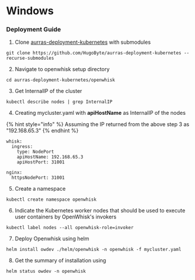 # Windows

### Deployment Guide

1. Clone [aurras-deployment-kubernetes](https://github.com/HugoByte/aurras-deployment-kubernetes) with submodules

```text
git clone https://github.com/HugoByte/aurras-deployment-kubernetes --recurse-submodules
```

   2. Navigate to openwhisk setup directory

```text
cd aurras-deployment-kubernetes/openwhisk
```

   3. Get InternalIP of the cluster

```text
kubectl describe nodes | grep InternalIP
```

   4. Creating mycluster.yaml with **apiHostName** as InternalIP of the nodes 

{% hint style="info" %}
Assuming the IP returned from the above step 3 as "192.168.65.3"
{% endhint %}

```text
whisk:
  ingress:
    type: NodePort
    apiHostName: 192.168.65.3
    apiHostPort: 31001

nginx:
  httpsNodePort: 31001
```

   5. Create a namespace

```text
kubectl create namespace openwhisk
```

   6. Indicate the Kubernetes worker nodes that should be used to execute user containers by OpenWhisk's invokers

```text
kubectl label nodes --all openwhisk-role=invoker
```

  7. Deploy Openwhisk using helm

```text
helm install owdev ./helm/openwhisk -n openwhisk -f mycluster.yaml
```

  8. Get the summary of installation using

```text
helm status owdev -n openwhisk
```

